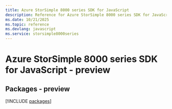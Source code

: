 ```yaml
---
title: Azure StorSimple 8000 series SDK for JavaScript
description: Reference for Azure StorSimple 8000 series SDK for JavaScript
ms.date: 10/21/2025
ms.topic: reference
ms.devlang: javascript
ms.service: storsimple8000series
---
```

# Azure StorSimple 8000 series SDK for JavaScript - preview
## Packages - preview
[!INCLUDE [packages](storsimple-8000-series-index.md)]